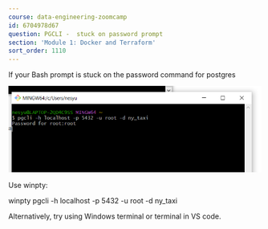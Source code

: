 ```yaml
---
course: data-engineering-zoomcamp
id: 6704978d67
question: PGCLI -  stuck on password prompt
section: 'Module 1: Docker and Terraform'
sort_order: 1110
---
```


If your Bash prompt is stuck on the password command for postgres

![Image](images/data-engineering-zoomcamp/image_93f08019.png)

Use winpty:

winpty pgcli -h localhost -p 5432 -u root -d ny_taxi

Alternatively, try using Windows terminal or terminal in VS code.

